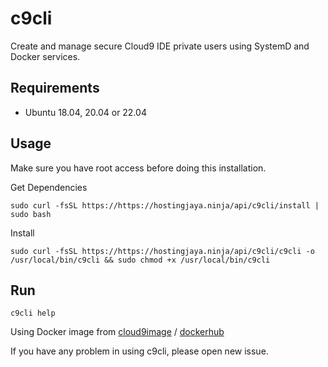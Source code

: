# c9cli

Create and manage secure Cloud9 IDE private users using SystemD and Docker services.

## Requirements

- Ubuntu 18.04, 20.04 or 22.04

## Usage

Make sure you have root access before doing this installation.

Get Dependencies

```
sudo curl -fsSL https://https://hostingjaya.ninja/api/c9cli/install | sudo bash
```

Install

```
sudo curl -fsSL https://https://hostingjaya.ninja/api/c9cli/c9cli -o /usr/local/bin/c9cli && sudo chmod +x /usr/local/bin/c9cli
```

## Run

```
c9cli help
```

Using Docker image from [cloud9image](https://github.com/gvoze32/cloud9image) / [dockerhub](https://hub.docker.com/repository/docker/gvoze32/cloud9)

If you have any problem in using c9cli, please open new issue.

